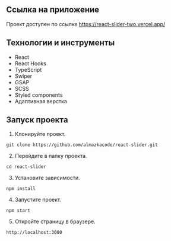 ## Ссылка на приложение

Проект доступен по ссылке https://react-slider-two.vercel.app/

## Технологии и инструменты

- React
- React Нooks
- TypeScript
- Swiper
- GSAP
- SCSS
- Styled components
- Адаптивная верстка

## Запуск проекта

1. Клонируйте проект.

```
git clone https://github.com/almazkacode/react-slider.git
```

2. Перейдите в папку проекта.

```
cd react-slider
```

3. Установите зависимости.

```
npm install
```

4. Запустите проект.

```
npm start
```

5. Откройте страницу в браузере.

```
http://localhost:3000
```
